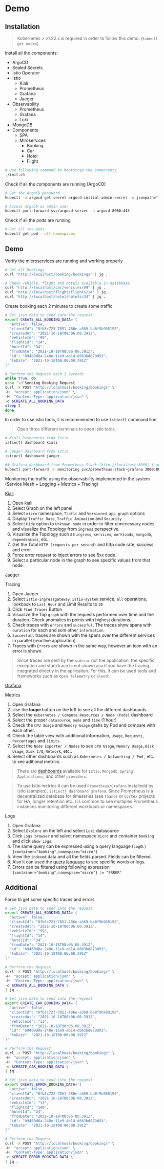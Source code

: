 # Demo

## Installation

> Kubernetes > v1.22.x is required in order to follow this demo. (`kubectl get nodes`)

Install all the components:

* ArgoCD
* Sealed Secrets
* Istio Operator
* Istio
  * Kiali
  * Prometheus
  * Grafana
  * Jaeger
* Observability
  * Prometheus
  * Grafana
  * Loki
* MongoDB
* Components
  * SPA
  * Miroservices
    * Booking
    * Car
    * Hotel
    * Flight

```bash
# Use following command to bootstrap the components
./init.sh
```

Check if all the components are running (ArgoCD)

```bash
# Get the ArgoCD password
kubectl -n argocd get secret argocd-initial-admin-secret -o jsonpath="{.data.password}" | base64 -d; echo

# Access ArgoCD as admin user
kubectl port-forward svc/argocd-server -n argocd 8080:443
```

Check if all the pods are running

```bash
# Get all the pods
kubectl get pod --all-namespaces
```

## Demo

Verify the microservices are running and working properly

```bash
# Get all bookings
curl "http://localhost/booking/bookings" | jq .

# Check vehicle, flight and hotels available in databbase 
curl "http://localhost/car/vehicles/99" | jq .
curl "http://localhost/flight/flights/14" | jq .
curl "http://localhost/hotel/hotels/34" | jq .
```

Create booking each 2 minutes to create some traffic

```bash
# Set json data to send into the request
export CREATE_ALL_BOOKING_DATA='{
  "active": false,
  "clientId": "8fb3c723-7851-486e-a369-ba0f9b908198",
  "createdAt": "2021-10-18T08:06:00.391Z",
  "vehicleId": "99",
  "flightId": "14",
  "hotelId": "34",
  "fromDate": "2021-10-18T08:06:00.391Z",
  "id": "b9460d0a-248e-11e9-ab14-d663bd873d93",
  "toDate": "2021-10-18T08:06:00.391Z"
}'

# Perform the Request each 2 seconds
while true; do
echo "\n"Sending Booking Request 
curl -X POST "http://localhost/booking/bookings" \
-H  "accept: application/json" \
-H  "Content-Type: application/json" \
-d $CREATE_ALL_BOOKING_DATA
sleep 2
done
```

In order to use istio tools, it is recommended to use `istioctl` command line.

> Open three different terminals to open istio tools.

```bash
# Kiali Dashboards from Istio
istioctl dashboard kiali

# Jaeger Dashboard from Istio
istioctl dashboard jaeger

## Grafana dashboard from Prometheus Stack (http://localhost:3000) (`admin/prom-operator`)
kubectl port-forward -n monitoring svc/prometheus-stack-grafana 3000:80
```

Monitoring the traffic using the observability implemented in the system (Service Mesh + Logging + Metrics + Tracing)

[Kiali](http://localhost:20001)

1. Open kiali
2. Select Graph on the left panel
3. Select `micro` namespace, `Trafic` and `Versioned app graph` options
4. Display `Traffic Rate`, `Traffic Animation` and `Security`
5. Select `Hide` option to `Unknown node` in order to filter unnecessary nodes and visualize the Topology from `ingress` perspective.
6. Visualize the Topology such as `ingress`, `services`, `workloads`, `mongodb`, `dependencies`, etc..
7. Get the Total `HTTP (requests per second)` and http code rate, success and error.
8. Force error request to inject errors to see 5xx code.
9. Select a particular node in the graph to see specific values from that node.

[Jaeger](http://localhost:16686)

Tracing

1. Open Jaeger
2. Select `istio-ingressgateway.istio-system` service, `all` operations, lookback to `Last Hour` and Limit Results to `20`
3. Click `Find Traces` Button
4. Visualize the Top `graph` with the requests performed over time and the duration. Check anomalies in points with highest durations.
5. Check traces with `errors` and `sucessful`. The traces show spans with `duration` for each and som other `information`.
6. `Succesfull` traces are shown with the spans over the different services in parallel (reactive application).
7. Traces with `Èrrors` are shown in the same way, however an icon with an error is shown.

> Since traces are sent by the `sidecar` not the application, the specific exception and stacktrace is not shown asa if you have the tracing integrated directly in the apllication. For this, it can be used tools and frameworks such as `Open Telemetry` or `Sleuth`.

[Grafana](http://localhost:3000)

Metrics

1. Open Grafana
2. Use the **loupe** button on the left to see all the different dashboards
3. Select the `Kubernetes / Compute Resources / Node (Pods)` dashboard
4. Select the proper `datasource`, `node` and `time` (1 hour)
5. Check the `CPU Usage` and `Memory Usage` grahs by Pod and compare with each other.
6. Check the table view with additional information, `Usage`, `Requests`, `Percentages` and `limits`.
7. Select the `Node Exporter / Nodes` to see `CPU Usage`, `Memory Usage`, `Disk Usage`, `Disk I/O`, `Network`, etc..
8. Select other dashboards such as `Kubernetes / Networking / Pod` , etc.. to see aditional metrics.

> There are [dashboards](https://grafana.com/grafana/dashboards/) available for `Istio`, `Mongodb`, `Spring Applications`, and other `providers`.

> To use Istio metrics it can be used `Prometheus/Grafana` installedd by Istio (samples), `istioctl dashboard grafana`. Since Prometheus is a decentralized database for timeseries (see `Thanos` or `Cortex` projects for HA, longer retention etc..) is common to see multiples Prometheus instances monitoring different workloads or namespaces.

Logs

1. Open Grafana
2. Select `Explore` on the left and select `Loki` datasource
3. Click `Logs browser` and select namespace `micro` and container `booking` and click `Show Logs`.
4. The same query can be expressed using a query language (`LogQL`) `{container="booking",namespace="micro"}`
5. View the `indexed` data and all the fields parsed. Fields can be filtered.
6. Also it can used the [query language](https://grafana.com/docs/loki/latest/logql/log_queries/) to see specific words or logs.
7. Errors can be filtered using following expression `{container="booking",namespace="micro"} |= "ERROR"`

## Additional

Force to get some specific traces and errors

```bash
# Set json data to send into the request
export CREATE_ALL_BOOKING_DATA='{
  "active": false,
  "clientId": "8fb3c723-7851-486e-a369-ba0f9b908198",
  "createdAt": "2021-10-18T08:06:00.391Z",
  "vehicleId": "99",
  "flightId": "14",
  "hotelId": "34",
  "fromDate": "2021-10-18T08:06:00.391Z",
  "id": "b9460d0a-248e-11e9-ab14-d663bd873d93",
  "toDate": "2021-10-18T08:06:00.391Z"
}'

# Perform the Request
curl -X POST "http://localhost/booking/bookings" \
-H  "accept: application/json" \
-H  "Content-Type: application/json" \
-d $CREATE_ALL_BOOKING_DATA \
| jq .

# Set json data to send into the request
export CREATE_CAR_BOOKING_DATA='{
  "active": false,
  "clientId": "8fb3c723-7851-486e-a369-ba0f9b908198",
  "createdAt": "2021-10-18T08:06:00.391Z",
  "vehicleId": "13",
  "fromDate": "2021-10-18T08:06:00.391Z",
  "id": "b9460d0a-248e-11e9-ab14-d663bd873d93",
  "toDate": "2021-10-18T08:06:00.391Z"
}'

# Perform the Request
curl -X POST "http://localhost/booking/bookings" \
-H  "accept: application/json" \
-H  "Content-Type: application/json" \
-d $CREATE_CAR_BOOKING_DATA \
| jq .

# Set json data to send into the request
export CREATE_ERROR_BOOKING_DATA='{
  "active": false,
  "clientId": "8fb3c723-7851-486e-a369-ba0f9b908198",
  "createdAt": "2021-10-18T08:06:00.391Z",
  "vehicleId": "13",
  "flightId": "140",
  "hotelId": "34",
  "fromDate": "2021-10-18T08:06:00.391Z",
  "id": "b9460d0a-248e-11e9-ab14-d663bd873d93",
  "toDate": "2021-10-18T08:06:00.391Z"
}'

# Perform the Request
curl -X POST "http://localhost/booking/bookings" \
-H  "accept: application/json" \
-H  "Content-Type: application/json" \
-d $CREATE_ERROR_BOOKING_DATA \
| jq .
```

